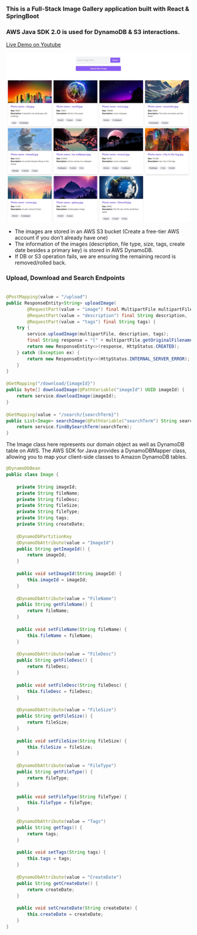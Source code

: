 ### This is a Full-Stack Image Gallery application built with React & SpringBoot
### AWS Java SDK 2.0 is used for DynamoDB & S3 interactions.

[Live Demo on Youtube](https://www.youtube.com/watch?v=r1vqXTx0Q5I)

![Preview of Demo](https://raw.githubusercontent.com/mrgenco/fullstackaws/main/api/src/main/resources/ImageGallery.JPG)


- The images are stored in an AWS S3 bucket (Create a free-tier AWS account if you don’t already have one)
- The information of the images (description, file type, size, tags, create date besides a primary key) is stored in AWS DynamoDB.
- If DB or S3 operation fails, we are ensuring the remaining record is removed/rolled back.


### Upload, Download and Search Endpoints

```java

@PostMapping(value = "/upload")
public ResponseEntity<String> uploadImage(
        @RequestPart(value = "image") final MultipartFile multipartFile,
        @RequestPart(value = "description") final String description,
        @RequestPart(value = "tags") final String tags) {
    try {
        service.uploadImage(multipartFile, description, tags);
        final String response = "[" + multipartFile.getOriginalFilename() + "] uploaded successfully.";
        return new ResponseEntity<>(response, HttpStatus.CREATED);
    } catch (Exception ex) {
        return new ResponseEntity<>(HttpStatus.INTERNAL_SERVER_ERROR);
    }
}

@GetMapping("/download/{imageId}")
public byte[] downloadImage(@PathVariable("imageId") UUID imageId) {
    return service.downloadImage(imageId);
}

@GetMapping(value = "/search/{searchTerm}")
public List<Image> searchImage(@PathVariable("searchTerm") String searchTerm) {
    return service.findBySearchTerm(searchTerm);
}
```

The Image class here represents our domain object as well as DynamoDB table on AWS.
The AWS SDK for Java provides a DynamoDBMapper class, allowing you to map your client-side classes to Amazon DynamoDB tables.

```java
@DynamoDbBean
public class Image {

    private String imageId;
    private String fileName;
    private String fileDesc;
    private String fileSize;
    private String fileType;
    private String tags;
    private String createDate;

    @DynamoDbPartitionKey
    @DynamoDbAttribute(value = "ImageId")
    public String getImageId() {
        return imageId;
    }

    public void setImageId(String imageId) {
        this.imageId = imageId;
    }

    @DynamoDbAttribute(value = "FileName")
    public String getFileName() {
        return fileName;
    }

    public void setFileName(String fileName) {
        this.fileName = fileName;
    }

    @DynamoDbAttribute(value = "FileDesc")
    public String getFileDesc() {
        return fileDesc;
    }

    public void setFileDesc(String fileDesc) {
        this.fileDesc = fileDesc;
    }

    @DynamoDbAttribute(value = "FileSize")
    public String getFileSize() {
        return fileSize;
    }

    public void setFileSize(String fileSize) {
        this.fileSize = fileSize;
    }

    @DynamoDbAttribute(value = "FileType")
    public String getFileType() {
        return fileType;
    }

    public void setFileType(String fileType) {
        this.fileType = fileType;
    }

    @DynamoDbAttribute(value = "Tags")
    public String getTags() {
        return tags;
    }

    public void setTags(String tags) {
        this.tags = tags;
    }

    @DynamoDbAttribute(value = "CreateDate")
    public String getCreateDate() {
        return createDate;
    }

    public void setCreateDate(String createDate) {
        this.createDate = createDate;
    }
}
```
